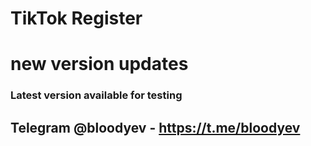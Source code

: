 # TikTok Register

# new version updates

### Latest version available for testing

## Telegram @bloodyev - https://t.me/bloodyev
